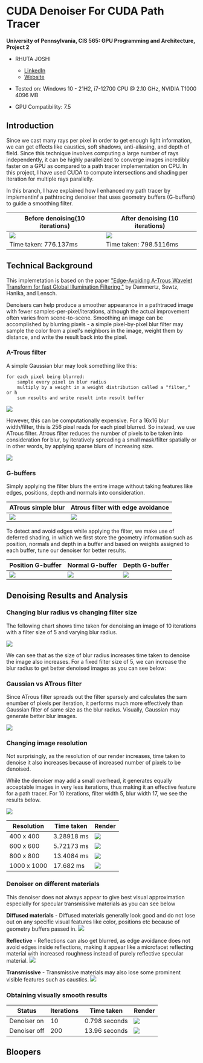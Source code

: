 CUDA Denoiser For CUDA Path Tracer
================

**University of Pennsylvania, CIS 565: GPU Programming and Architecture, Project 2**

* RHUTA JOSHI
  * [LinkedIn](https://www.linkedin.com/in/rcj9719/)
  * [Website](https://sites.google.com/view/rhuta-joshi)

* Tested on: Windows 10 - 21H2, i7-12700 CPU @ 2.10 GHz, NVIDIA T1000 4096 MB
* GPU Compatibility: 7.5


## Introduction

Since we cast many rays per pixel in order to get enough light information, we can get effects like caustics, soft shadows, anti-aliasing, and depth of field. Since this technique involves computing a large number of rays independently, it can be highly parallelized to converge images incredibly faster on a GPU as compared to a path tracer implementation on CPU. In this project, I have used CUDA to compute intersections and shading per iteration for multiple rays parallelly.

In this branch, I have explained how I enhanced my path tracer by implementinf a pathtracing denoiser that uses geometry buffers (G-buffers) to guide a smoothing filter.

|Before denoising(10 iterations)|After denoising (10 iterations)|
|---|---|
|![](/img/denoiser/nondenoise_10_time_776dot137.png)|![](/img/denoiser/denoise_10_16_65_time_798dot5116.png)|
|Time taken: 776.137ms|Time taken: 798.5116ms|

## Technical Background

This implemetation is based on the paper ["Edge-Avoiding A-Trous Wavelet Transform for fast Global Illumination Filtering,"](https://jo.dreggn.org/home/2010_atrous.pdf) by Dammertz, Sewtz, Hanika, and Lensch.

Denoisers can help produce a smoother appearance in a pathtraced image with fewer samples-per-pixel/iterations, although the actual improvement often varies from scene-to-scene. Smoothing an image can be accomplished by blurring pixels - a simple pixel-by-pixel blur filter may sample the color from a pixel's neighbors in the image, weight them by distance, and write the result back into the pixel.

### A-Trous filter
A simple Gaussian blur may look something like this:
```
for each pixel being blurred:
	sample every pixel in blur radius
	multiply by a weight in a weight distribution called a "filter," or h
	sum results and write result into result buffer
```
![](img/denoiser/atrous.png)

However, this can be computationally expensive. For a 16x16 blur width/filter, this is 256 pixel reads for each pixel blurred. So instead, we use ATrous filter. Atrous filter reduces the number of pixels to be taken into consideration for blur, by iteratively spreading a small mask/filter spatially or in other words, by applying sparse blurs of increasing size.

![](img/denoiser/sparsefilter.png)

### G-buffers

Simply applying the filter blurs the entire image without taking features like edges, positions, depth and normals into consideration.

|ATrous simple blur| Atrous filter with edge avoidance|
|---|---|
|![](img/denoiser/atrous.png)|![](img/denoiser/atrousedgeavoid.png)|

To detect and avoid edges while applying the filter, we make use of deferred shading, in which we first store the geometry information such as position, normals and depth in a buffer and based on weights assigned to each buffer, tune our denoiser for better results.

|Position G-buffer|Normal G-buffer|Depth G-buffer|
|---|---|---|
|![](img/denoiser/position.png)|![](img/denoiser/normal.png)|![](img/denoiser/depth.png)|


## Denoising Results and Analysis

### Changing blur radius vs changing filter size

The following chart shows time taken for denoising an image of 10 iterations with a filter size of 5 and varying blur radius.

![](img/denoiser/kernelsizeanalysis.png)

We can see that as the size of blur radius increases time taken to denoise the image also increases.
For a fixed filter size of 5, we can increase the blur radius to get better denoised images as you can see below:

### Gaussian vs ATrous filter

Since ATrous filter spreads out the filter sparsely and calculates the sam enumber of pixels per iteration, it performs much more effectively than Gaussian filter of same size as the blur radius. Visually, Gaussian may generate better blur images.

![](img/denoiser/filtersize.png)

### Changing image resolution

Not surprisingly, as the resolution of our render increases, time taken to denoise it also increases because of increased number of pixels to be denoised.

While the denoiser may add a small overhead, it generates equally acceptable images in very less iterations, thus making it an effective feature for a path tracer.  For 10 iterations, filter width 5, blur width 17, we see the results below.

![](img/denoiser/resolutionanalysis.png)

|Resolution|Time taken| Render|
|---|---|---|
|400 x 400|3.28918 ms |![](img/denoiser/400.png)|
|600 x 600|5.72173 ms|![](img/denoiser/600.png)|
|800 x 800|13.4084 ms|![](img/denoiser/800.png)|
|1000 x 1000|17.682 ms|![](img/denoiser/1000.png)|

### Denoiser on different materials

This denoiser does not always appear to give best visual approximation especially for specular transmissive materials as you can see below

**Diffused materials** - Diffused materials generally look good and do not lose out on any specific visual features like color, positions etc because of geometry buffers passed in.
![](img/denoiser/diffuse_10_16_65.png)

**Reflective** - Reflections can also get blurred, as edge avoidance does not avoid edges inside reflections, making it appear like a microfacet reflecting material with increased roughness instead of purely reflective specular material.
![](img/denoiser/reflective_10_16_65.png)

**Transmissive** - Transmissive materials may also lose some prominent visible features such as caustics.
![](img/denoiser/transmissive_10_16_65.png)

### Obtaining visually smooth results

|Status|Iterations|Time taken|Render|
|---|---|---|---|
|Denoiser on|10|0.798 seconds|![](img/denoiser/denoise_10_16_65_time_798dot5116.png)|
|Denoiser off|200|13.96 seconds|![](img/denoiser/nondenoise_200_time_13961dot3.png)|

## Bloopers
